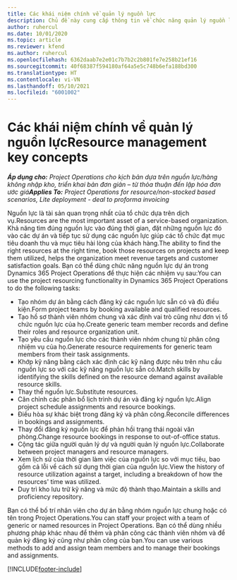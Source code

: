 ```yaml
---
title: Các khái niệm chính về quản lý nguồn lực
description: Chủ đề này cung cấp thông tin về chức năng quản lý nguồn lực trong Microsoft Dynamics Project Operations.
author: ruhercul
ms.date: 10/01/2020
ms.topic: article
ms.reviewer: kfend
ms.author: ruhercul
ms.openlocfilehash: 6362daab7e2e01c7b7b2c2b801fe7e258b21ef16
ms.sourcegitcommit: 40f68387f594180af64a5e5c748b6efa188bd300
ms.translationtype: HT
ms.contentlocale: vi-VN
ms.lasthandoff: 05/10/2021
ms.locfileid: "6001002"
---
```

# <a name="resource-management-key-concepts"></a><span data-ttu-id="98ae0-103">Các khái niệm chính về quản lý nguồn lực</span><span class="sxs-lookup"><span data-stu-id="98ae0-103">Resource management key concepts</span></span>

<span data-ttu-id="98ae0-104">_**Áp dụng cho:** Project Operations cho kịch bản dựa trên nguồn lực/hàng không nhập kho, triển khai bản đơn giản – từ thỏa thuận đến lập hóa đơn ước giá_</span><span class="sxs-lookup"><span data-stu-id="98ae0-104">_**Applies To:** Project Operations for resource/non-stocked based scenarios, Lite deployment - deal to proforma invoicing_</span></span>

<span data-ttu-id="98ae0-105">Nguồn lực là tài sản quan trọng nhất của tổ chức dựa trên dịch vụ.</span><span class="sxs-lookup"><span data-stu-id="98ae0-105">Resources are the most important asset of a service-based organization.</span></span> <span data-ttu-id="98ae0-106">Khả năng tìm đúng nguồn lực vào đúng thời gian, đặt những nguồn lực đó vào các dự án và tiếp tục sử dụng các nguồn lực giúp các tổ chức đạt mục tiêu doanh thu và mục tiêu hài lòng của khách hàng.</span><span class="sxs-lookup"><span data-stu-id="98ae0-106">The ability to find the right resources at the right time, book those resources on projects and keep them utilized, helps the organization meet revenue targets and customer satisfaction goals.</span></span> <span data-ttu-id="98ae0-107">Bạn có thể dùng chức năng nguồn lực dự án trong Dynamics 365 Project Operations để thực hiện các nhiệm vụ sau:</span><span class="sxs-lookup"><span data-stu-id="98ae0-107">You can use the project resourcing functionality in Dynamics 365 Project Operations to do the following tasks:</span></span>

- <span data-ttu-id="98ae0-108">Tạo nhóm dự án bằng cách đăng ký các nguồn lực sẵn có và đủ điều kiện.</span><span class="sxs-lookup"><span data-stu-id="98ae0-108">Form project teams by booking available and qualified resources.</span></span>
- <span data-ttu-id="98ae0-109">Tạo hồ sơ thành viên nhóm chung và xác định vai trò cũng như đơn vị tổ chức nguồn lực của họ.</span><span class="sxs-lookup"><span data-stu-id="98ae0-109">Create generic team member records and define their roles and resource organization unit.</span></span>
- <span data-ttu-id="98ae0-110">Tạo yêu cầu nguồn lực cho các thành viên nhóm chung từ phân công nhiệm vụ của họ.</span><span class="sxs-lookup"><span data-stu-id="98ae0-110">Generate resource requirements for generic team members from their task assignments.</span></span>
- <span data-ttu-id="98ae0-111">Khớp kỹ năng bằng cách xác định các kỹ năng được nêu trên nhu cầu nguồn lực so với các kỹ năng nguồn lực sẵn có.</span><span class="sxs-lookup"><span data-stu-id="98ae0-111">Match skills by identifying the skills defined on the resource demand against available resource skills.</span></span>
- <span data-ttu-id="98ae0-112">Thay thế nguồn lực.</span><span class="sxs-lookup"><span data-stu-id="98ae0-112">Substitute resources.</span></span>
- <span data-ttu-id="98ae0-113">Căn chỉnh các phân bổ lịch trình dự án và đăng ký nguồn lực.</span><span class="sxs-lookup"><span data-stu-id="98ae0-113">Align project schedule assignments and resource bookings.</span></span>
- <span data-ttu-id="98ae0-114">Điều hòa sự khác biệt trong đăng ký và phân công.</span><span class="sxs-lookup"><span data-stu-id="98ae0-114">Reconcile differences in bookings and assignments.</span></span>
- <span data-ttu-id="98ae0-115">Thay đổi đăng ký nguồn lực để phản hồi trạng thái ngoài văn phòng.</span><span class="sxs-lookup"><span data-stu-id="98ae0-115">Change resource bookings in response to out-of-office status.</span></span>
- <span data-ttu-id="98ae0-116">Cộng tác giữa người quản lý dự và người quản lý nguồn lực.</span><span class="sxs-lookup"><span data-stu-id="98ae0-116">Collaborate between project managers and resource managers.</span></span>
- <span data-ttu-id="98ae0-117">Xem lịch sử của thời gian làm việc của nguồn lực so với mục tiêu, bao gồm cả lỗi về cách sử dụng thời gian của nguồn lực.</span><span class="sxs-lookup"><span data-stu-id="98ae0-117">View the history of resource utilization against a target, including a breakdown of how the resources' time was utilized.</span></span>
- <span data-ttu-id="98ae0-118">Duy trì kho lưu trữ kỹ năng và mức độ thành thạo.</span><span class="sxs-lookup"><span data-stu-id="98ae0-118">Maintain a skills and proficiency repository.</span></span>


<span data-ttu-id="98ae0-119">Bạn có thể bố trí nhân viên cho dự án bằng nhóm nguồn lực chung hoặc có tên trong Project Operations.</span><span class="sxs-lookup"><span data-stu-id="98ae0-119">You can staff your project with a team of generic or named resources in Project Operations.</span></span> <span data-ttu-id="98ae0-120">Bạn có thể dùng nhiều phương pháp khác nhau để thêm và phân công các thành viên nhóm và để quản ký đăng ký cũng như phân công của bạn.</span><span class="sxs-lookup"><span data-stu-id="98ae0-120">You can use various methods to add and assign team members and to manage their bookings and assignments.</span></span> 


[!INCLUDE[footer-include](../includes/footer-banner.md)]